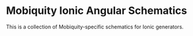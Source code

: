 # Mobiquity Ionic Angular Schematics

This is a collection of Mobiquity-specific schematics for Ionic generators.

